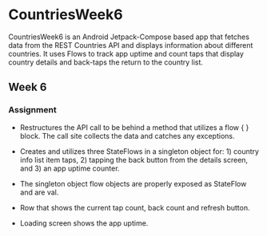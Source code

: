 # CountriesWeek6

CountriesWeek6 is an Android Jetpack-Compose based app that fetches data from the REST Countries API
and displays information about different countries. It uses Flows to track app uptime and count
taps that display country details and back-taps the return to the country list.

## Week 6

### Assignment

- Restructures the API call to be behind a method that utilizes a flow { } block.  The call site collects the data and catches any exceptions.

- Creates and utilizes three StateFlows in a singleton object for: 1) country info list item taps, 2) tapping the back button from the details screen, and 3) an app uptime counter.

- The singleton object flow objects are properly exposed as StateFlow and are val.

- Row that shows the current tap count, back count and refresh button.

- Loading screen shows the app uptime.
